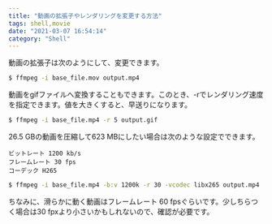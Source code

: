 ```yaml
---
title: "動画の拡張子やレンダリングを変更する方法"
tags: shell,movie
date: "2021-03-07 16:54:14"
category: "Shell"
---
```


動画の拡張子は次のようにして、変更できます。

```bash
$ ffmpeg -i base_file.mov output.mp4
```

動画をgifファイルへ変換することもできます。このとき、-rでレンダリング速度を指定できます。値を大きくすると、早送りになります。

```bash
$ ffmpeg -i base_file.mp4 -r 5 output.gif
```

26.5 GBの動画を圧縮して623 MBにしたい場合は次のような設定でできます。

```
ビットレート 1200 kb/s
フレームレート 30 fps
コーデック H265
```

```bash
$ ffmpeg -i base_file.mp4 -b:v 1200k -r 30 -vcodec libx265 output.mp4
```

ちなみに、滑らかに動く動画はフレームレート 60 fpsぐらいです。少しちらつく場合は30 fpxより小さいかもしれないので、確認が必要です。


